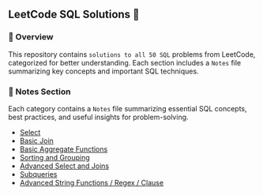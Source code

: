 
## LeetCode SQL Solutions 💾

### 📌 Overview

This repository contains `solutions to all 50 SQL` problems from LeetCode, categorized for better understanding. Each section includes a `Notes` file summarizing key concepts and important SQL techniques.

### 📖 Notes Section

Each category contains a `Notes` file summarizing essential SQL concepts, best practices, and useful insights for problem-solving.

- [Select](./Select/Note.md)
- [Basic Join](./Basic%20Joins/Note.md)  
- [Basic Aggregate Functions](./Basic%20Aggregate%20Functions/Note.md)
- [Sorting and Grouping](./Sorting%20and%20Grouping/Note.md)
- [Advanced Select and Joins](./Advanced%20Select%20and%20Joins/Note.md)
- [Subqueries](./Subqueries/Note.md)
- [Advanced String Functions / Regex / Clause](./Advanced%20String%20Functions%2C%20Regex%2C%20Clause/Note.md)

